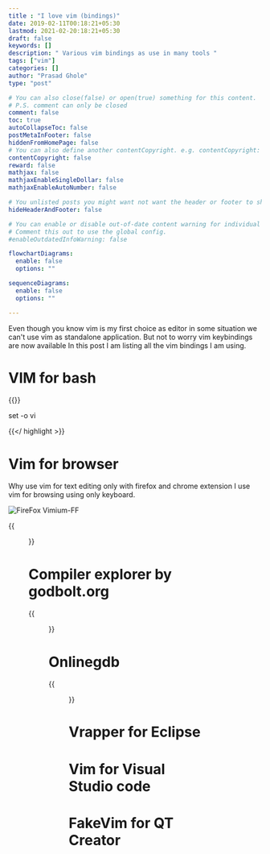 ```yaml
---
title : "I love vim (bindings)"
date: 2019-02-11T00:18:21+05:30
lastmod: 2021-02-20:18:21+05:30
draft: false
keywords: []
description: " Various vim bindings as use in many tools "
tags: ["vim"]
categories: []
author: "Prasad Ghole"
type: "post"

# You can also close(false) or open(true) something for this content.
# P.S. comment can only be closed
comment: false
toc: true
autoCollapseToc: false
postMetaInFooter: false
hiddenFromHomePage: false
# You can also define another contentCopyright. e.g. contentCopyright: "This is another copyright."
contentCopyright: false
reward: false
mathjax: false
mathjaxEnableSingleDollar: false
mathjaxEnableAutoNumber: false

# You unlisted posts you might want not want the header or footer to show
hideHeaderAndFooter: false

# You can enable or disable out-of-date content warning for individual post.
# Comment this out to use the global config.
#enableOutdatedInfoWarning: false

flowchartDiagrams:
  enable: false
  options: ""

sequenceDiagrams: 
  enable: false
  options: ""

---
```


<!--more-->

Even though you know vim is my first choice as editor in some situation we can't use vim as standalone application. But not to worry vim keybindings are now available In this post I am listing all the
vim bindings I am using.

# VIM for bash 
{{<highlight bash  >}}

set -o vi

{{</ highlight >}}
# Vim for browser
Why use vim for text editing only with firefox and chrome extension I use vim for
browsing using only keyboard. 

![FireFox Vimium-FF](https://addons.mozilla.org/en-US/firefox/addon/vimium-ff/)

{{<figure src="/images/post/vimium-ff.gif" title="vimium Plugin" >}}

# Compiler explorer by godbolt.org
{{<figure src="/images/post/godboltvim.gif" title="Setting compiler explorer">}}

# Onlinegdb
{{<figure src="/images/post/onlinegdb.gif" title="Setting online gdb">}}


# Vrapper for Eclipse

# Vim for Visual Studio code

# FakeVim for QT Creator
